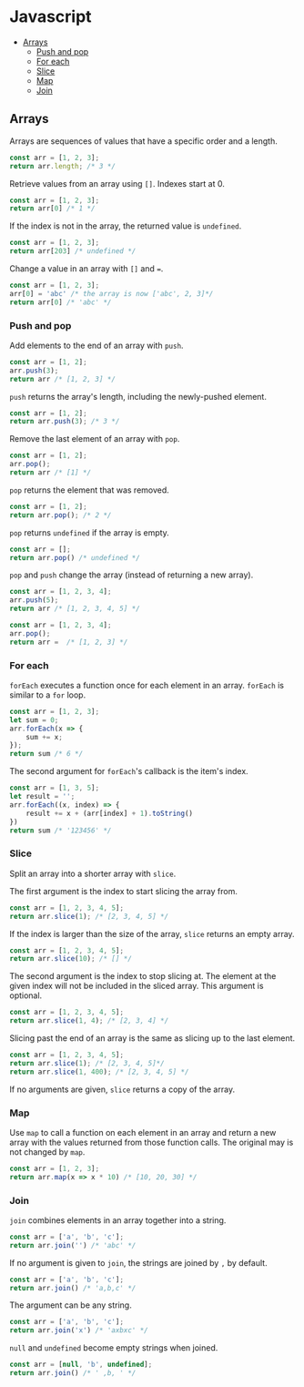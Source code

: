 # Javascript
- [Arrays](#arrays)
	* [Push and pop](#push-and-pop)
	* [For each](#for-each)
	* [Slice](#slice)
	* [Map](#map)
	* [Join](#join)

## Arrays
Arrays are sequences of values that have a specific order and a length.

```js
const arr = [1, 2, 3];
return arr.length; /* 3 */
```

Retrieve values from an array using `[]`. Indexes start at 0.

```js
const arr = [1, 2, 3];
return arr[0] /* 1 */
```

If the index is not in the array, the returned value is `undefined`.

```js
const arr = [1, 2, 3];
return arr[203] /* undefined */
```

Change a value in an array with `[]` and `=`. 
```js
const arr = [1, 2, 3];
arr[0] = 'abc' /* the array is now ['abc', 2, 3]*/
return arr[0] /* 'abc' */
```
### Push and pop
Add elements to the end of an array with `push`.

```js
const arr = [1, 2];
arr.push(3);
return arr /* [1, 2, 3] */
```

`push` returns the array's length, including the newly-pushed element.

```js
const arr = [1, 2];
return arr.push(3); /* 3 */
```

Remove the last element of an array with `pop`.

```js
const arr = [1, 2];
arr.pop();
return arr /* [1] */
```

`pop` returns the element that was removed.

```js
const arr = [1, 2];
return arr.pop(); /* 2 */
```

`pop` returns `undefined` if the array is empty.

```js
const arr = [];
return arr.pop() /* undefined */
```

`pop` and `push` change the array (instead of returning a new array).

```js
const arr = [1, 2, 3, 4];
arr.push(5);
return arr /* [1, 2, 3, 4, 5] */
```


```js
const arr = [1, 2, 3, 4];
arr.pop();
return arr =  /* [1, 2, 3] */
```

### For each
`forEach` executes a function once for each element in an array. `forEach` is similar to a `for` loop. 

```js
const arr = [1, 2, 3];
let sum = 0;
arr.forEach(x => {
	sum += x;
});
return sum /* 6 */
```

The second argument for `forEach`'s callback is the item's index.

```js
const arr = [1, 3, 5];
let result = '';
arr.forEach((x, index) => {
	result += x + (arr[index] + 1).toString()
})
return sum /* '123456' */
```
### Slice
Split an array into a shorter array with `slice`.

The first argument is the index to start slicing the array from.

```js
const arr = [1, 2, 3, 4, 5];
return arr.slice(1); /* [2, 3, 4, 5] */
```

If the index is larger than the size of the array, `slice` returns an empty array. 

```js
const arr = [1, 2, 3, 4, 5];
return arr.slice(10); /* [] */
```

The second argument is the index to stop slicing at. The element at the given index will not be included in the sliced array. This argument is optional.

```js
const arr = [1, 2, 3, 4, 5];
return arr.slice(1, 4); /* [2, 3, 4] */
```

Slicing past the end of an array is the same as slicing up to the last element.

```js
const arr = [1, 2, 3, 4, 5];
return arr.slice(1); /* [2, 3, 4, 5]*/
return arr.slice(1, 400); /* [2, 3, 4, 5] */
```

If no arguments are given, `slice` returns a copy of the array.

### Map
Use `map` to call a function on each element in an array and return a new array with the values returned from those function calls. The original may is not changed by `map`.

```js
const arr = [1, 2, 3];
return arr.map(x => x * 10) /* [10, 20, 30] */
```

### Join
`join` combines elements in an array together into a string.
```js
const arr = ['a', 'b', 'c'];
return arr.join('') /* 'abc' */
```

If no argument is given to `join`, the strings are joined by `,` by default.

```js
const arr = ['a', 'b', 'c'];
return arr.join() /* 'a,b,c' */
```

The argument can be any string.

```js
const arr = ['a', 'b', 'c'];
return arr.join('x') /* 'axbxc' */
```

`null` and `undefined` become empty strings when joined.

```js
const arr = [null, 'b', undefined];
return arr.join() /* ' ,b, ' */
```

